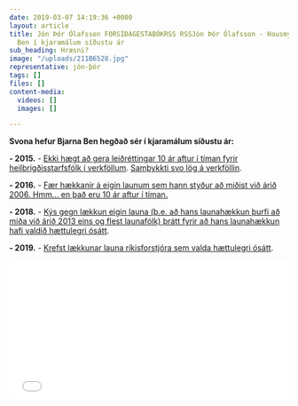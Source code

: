 ```yaml
---
date: 2019-03-07 14:19:36 +0000
layout: article
title: Jón Þór Ólafsson FORSÍÐAGESTABÓKRSS RSSJón Þór Ólafsson - Hausmynd Hegðun Bjarna
  Ben í kjaramálum síðustu ár
sub_heading: Hræsni?
image: "/uploads/211B6528.jpg"
representative: jón-þór
tags: []
files: []
content-media:
  videos: []
  images: []

---
```

**Svona hefur Bjarna Ben hegðað sér í kjaramálum síðustu ár:**

**- 2015.** - [Ekki hægt að gera leiðréttingar 10 ár aftur í tíman fyrir heilbrigðisstarfsfólk í verkföllum](https://www.althingi.is/altext/upptokur/raeda/?raeda=rad20150604T100414). [Samþykkti svo lög á verkföllin](https://www.althingi.is/thingstorf/thingmalin/atkvaedagreidsla/?nnafnak=51589).

**- 2016.** - [Fær hækkanir á eigin launum sem hann styður að miðist við árið 2006. Hmm... en það eru 10 ár aftur í tíman.](https://www.althingi.is/altext/upptokur/raeda/?raeda=rad20170221T135751)

**- 2018.** - [Kýs gegn lækkun eigin launa (þ.e. að hans launahækkun þurfi að miða við árið 2013 eins og flest launafólk) þrátt fyrir að hans launahækkun hafi valdið hættulegri ósátt](https://www.althingi.is/altext/upptokur/raeda/?raeda=rad20180611T183913).

**- 2019.** - [Krefst lækkunar launa ríkisforstjóra sem valda hættulegri ósátt](http://www.visir.is/g/2019190228720).

<iframe allow="autoplay; fullscreen" allowfullscreen="" allowtransparency="" frameborder="0" scrolling="no" seamless="" src="//althingi.netvarp.is/player/?type=vod&amp;width=512&amp;height=288&amp;icons=yes&amp;file=20190307T102450&amp;start=1804&amp;duration=490&amp;autoplay=true" style="border: 0; overflow: hidden; width: 100%; height: 250px;" type="text/html"></iframe>